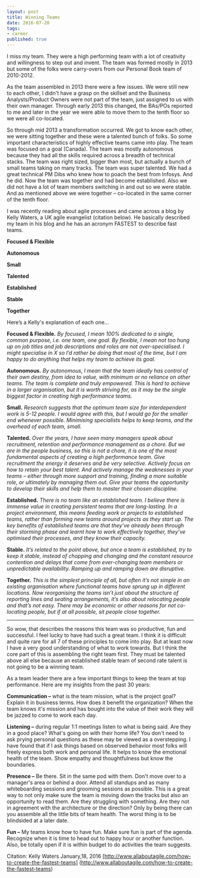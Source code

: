 ```yaml
---
layout: post
title: Winning Teams
date: 2016-07-20
tags:
- career
published: true
---
```

I miss my team.  They were a high performing team with a lot of creativity and willingness to step out and invent.  The team was formed mostly in 2013 but some of the folks were carry-overs from our Personal Book team of 2010-2012. 

As the team assembled in 2013 there were a few issues.  We were still new to each other, I didn't have a grasp on the skillset and the Business Analysts/Product Owners were not part of the team, just assigned to us with their own manager.  Through early 2013 this changed, the BAs/POs reported to me and later in the year we were able to move them to the tenth floor so we were all co-located.

So through mid 2013 a transformation occurred.  We got to know each other, we were sitting together and these were a talented bunch of folks.  So some important characteristics of highly effective teams came into play.  The team was focused on a goal (Canada).   The team was mostly autonomous because they had all the skills required across a breadth of technical stacks. The team was right sized, bigger than most, but actually a bunch of small teams taking on many tracks.  The team was super talented.  We had a great technical PM Dibs who knew how to poach the best from Infosys.  And he did. Now the team was together and had become established.  Also we did not have a lot of team members switching in and out so we were stable.  And as mentioned above we were together – co-located in the same corner of the tenth floor. 

I was recently reading about agile processes and came across a blog by Kelly Waters, a UK agile evangelist (citation below).  He basically described my team in his blog and he has an acronym FASTEST to describe fast teams. 

**Focused & Flexible**

**Autonomous**

**Small** 

**Talented**

**Established**

**Stable**

**Together**

Here’s a Kelly's explanation of each one… 

**Focused & Flexible.**  *By focused, I mean 100% dedicated to a single, common purpose, i.e. one team, one goal.  By flexible, I mean not too hung up on job titles and job descriptions and roles are not over-specialised.  I might specialise in X so I’d rather be doing that most of the time, but I am happy to do anything that helps my team to achieve its goal.*

**Autonomous.**  *By autonomous, I mean that the team ideally has control of their own destiny, from idea to value, with minimum or no reliance on other teams.  The team is complete and truly empowered.  This is hard to achieve in a larger organisation, but it is worth striving for, as it may be the single biggest factor in creating high performance teams.*

**Small.**  *Research suggests that the optimum team size for interdependent work is 5-12 people.  I would agree with this, but I would go for the smaller end whenever possible.  Minimising specialists helps to keep teams, and the overhead of each team, small.*

**Talented.**  *Over the years, I have seen many managers speak about recruitment, retention and performance management as a chore.  But we are in the people business, so this is not a chore, it is one of the most fundamental aspects of creating a high performance team.  Give recruitment the energy it deserves and be very selective. Actively focus on how to retain your best talent.  And actively manage the weaknesses in your teams – either through more support and training, finding a more suitable role, or ultimately by managing them out.  Give your teams the opportunity to develop their skills and help them to master their chosen discipline.*

**Established.**  *There is no team like an established team.  I believe there is immense value in creating persistent teams that are long-lasting.  In a project environment, this means feeding work or projects to established teams, rather than forming new teams around projects as they start up.  The key benefits of established teams are that they’ve already been through their storming phase and learnt how to work effectively together, they’ve optimised their processes, and they know their capacity.*

**Stable.**  *It’s related to the point above, but once a team is established, try to keep it stable, instead of chopping and changing and the constant resource contention and delays that come from ever-changing team members or unpredictable availability.  Ramping up and ramping down are disruptive.*

**Together.**  *This is the simplest principle of all, but often it’s not simple in an existing organisation where functional teams have sprung up in different locations.  Now reorganising the teams isn’t just about the structure of reporting lines and seating arrangements, it’s also about relocating people and that’s not easy.  There may be economic or other reasons for not co-locating people, but if at all possible, sit people close together.* 

--- 
So wow, that describes the reasons this team was so productive, fun and successful.  I feel lucky to have had such a great team.  I think it is difficult and quite rare for all 7 of these principles to come into play.  But at least now I have a very good understanding of what to work towards.  But I think the core part of this is assembling the right team first.  They must be talented above all else because an established stable team of second rate talent is not going to be a winning team. 

As a team leader there are a few important things to keep the team at top performance.  Here are my insights from the past 30 years:

**Communication –** what is the team mission, what is the project goal?  Explain it in business terms.  How does it benefit the organization?  When the team knows it's mission and has bought into the value of their work they will be jazzed to come to work each day. 

**Listening –** during regular 1:1 meetings listen to what is being said.  Are they in a good place?  What's going on with their home life?  You don't need to ask prying personal questions as these may be viewed as a overstepping.  I have found that if I ask things based on observed behavior most folks will freely express both work and personal life.  It helps to know the emotional health of the team.  Show empathy and thoughtfulness but know the boundaries. 

**Presence –** Be there.  Sit in the same pod with them.  Don't move over to a manager's area or behind a door.  Attend all standups and as many whiteboarding sessions and grooming sessions as possible.  This is a great way to not only make sure the team is moving down the tracks but also an opportunity to read them.  Are they struggling with something.  Are they not in agreement with the architecture or the direction?  Only by being there can you assemble all the little bits of team health.  The worst thing is to be blindsided at a later date. 

**Fun –** My teams know how to have fun.  Make sure fun is part of the agenda.  Recognize when it is time to head out to happy hour or another function.  Also, be totally open if it is within budget to do activities the team suggests. 

Citation: Kelly Waters January,18, 2016  [http://www.allaboutagile.com/how-to-create-the-fastest-teams] (http://www.allaboutagile.com/how-to-create-the-fastest-teams)


